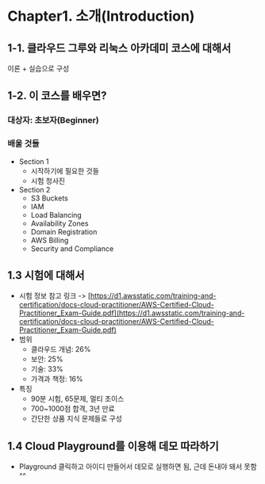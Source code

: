 # Chapter1. 소개(Introduction)

## 1-1. 클라우드 그루와 리눅스 아카데미 코스에 대해서

이론 + 실습으로 구성

## 1-2. 이 코스를 배우면?

### 대상자: 초보자(Beginner)

### 배울 것들

- Section 1
  - 시작하기에 필요한 것들
  - 시험 청사진
- Section 2
  - S3 Buckets
  - IAM
  - Load Balancing
  - Availability Zones
  - Domain Registration
  - AWS Billing
  - Security and Compliance

## 1.3 시험에 대해서

- 시험 정보 참고 링크 -> [https://d1.awsstatic.com/training-and-certification/docs-cloud-practitioner/AWS-Certified-Cloud-Practitioner_Exam-Guide.pdf](https://d1.awsstatic.com/training-and-certification/docs-cloud-practitioner/AWS-Certified-Cloud-Practitioner_Exam-Guide.pdf)
- 범위
  - 클라우드 개념: 26%
  - 보안: 25%
  - 기술: 33%
  - 가격과 책정: 16%
- 특징
  - 90분 시험, 65문제, 멀티 초이스
  - 700~1000점 합격, 3년 만료
  - 간단한 상품 지식 문제들로 구성

## 1.4 Cloud Playground를 이용해 데모 따라하기

- Playground 클릭하고 아이디 만들어서 데모로 실행하면 됨, 근데 돈내야 돼서 못함^^

